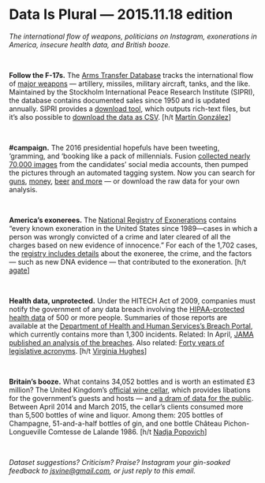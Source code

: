 Data Is Plural — 2015.11.18 edition
===================================

*The international flow of weapons, politicians on Instagram, exonerations in America, insecure health data, and British booze.*

&nbsp;

**Follow the F-17s.** The [Arms Transfer Database](http://www.sipri.org/databases/armstransfers/armstransfers) tracks the international flow of [major weapons](http://www.sipri.org/databases/armstransfers/armstransfers/background#Coverage) — artillery, missiles, military aircraft, tanks, and the like. Maintained by the Stockholm International Peace Research Institute (SIPRI), the database contains documented sales since 1950 and is updated annually. SIPRI provides a [download tool](http://www.sipri.org/databases), which outputs rich-text files, but it’s also possible to [download the data as CSV](https://gist.github.com/jsvine/9cb3300588ed402160fe). [h/t [Martín González](https://twitter.com/martgnz)]

&nbsp;

**\#campaign.** The 2016 presidential hopefuls have been tweeting, ‘gramming, and ‘booking like a pack of millennials. Fusion [collected nearly 70,000 images](http://fusion.net/story/229021/2016-presidential-campaign-images/) from the candidates’ social media accounts, then pumped the pictures through an automated tagging system. Now you can search for [guns](http://fusion.net/interactive/213317/lose-yourself-in-our-massive-searchable-collection-of-candidates-social-media-photos/#tag=gun&order=date-desc), [money](http://fusion.net/interactive/213317/lose-yourself-in-our-massive-searchable-collection-of-candidates-social-media-photos/#tag=cash&order=date-desc), [beer](http://fusion.net/interactive/213317/lose-yourself-in-our-massive-searchable-collection-of-candidates-social-media-photos/#tag=beer&order=date-desc) [and more](http://fusion.net/interactive/213317/lose-yourself-in-our-massive-searchable-collection-of-candidates-social-media-photos/) — or download the raw data for your own analysis.

&nbsp;

**America’s exonerees.** The [National Registry of Exonerations](http://www.law.umich.edu/special/exoneration/Pages/about.aspx) contains “every known exoneration in the United States since 1989—cases in which a person was wrongly convicted of a crime and later cleared of all the charges based on new evidence of innocence.” For each of the 1,702 cases, the [registry includes details](http://www.law.umich.edu/special/exoneration/Pages/detaillist.aspx) about the exoneree, the crime, and the factors — such as new DNA evidence — that contributed to the exoneration. [h/t [agate](http://agate.readthedocs.org/en/1.1.0/tutorial.html)]

&nbsp;

**Health data, unprotected.** Under the HITECH Act of 2009, companies must notify the government of any data breach involving the [HIPAA-protected health data](http://www.hhs.gov/ocr/privacy/hipaa/understanding/summary/) of 500 or more people. Summaries of those reports are available at the [Department of Health and Human Services’s Breach Portal](https://ocrportal.hhs.gov/ocr/breach/breach_report.jsf), which currently contains more than 1,300 incidents. Related: In April, [JAMA published an analysis of the breaches](http://jama.jamanetwork.com/article.aspx?articleid=2247135). Also related: [Forty years of legislative acronyms](http://noahveltman.com/acronyms/). [h/t [Virginia Hughes](https://twitter.com/virginiahughes)]

&nbsp;

**Britain’s booze.** What contains 34,052 bottles and is worth an estimated £3 million? The United Kingdom’s [official wine cellar](https://www.gov.uk/government/collections/government-wine-cellar), which provides libations for the government’s guests and hosts — and [a dram of data for the public](https://www.gov.uk/government/publications/annual-statement-on-the-government-wine-cellar-for-the-financial-year-2014-to-2015). Between April 2014 and March 2015, the cellar’s clients consumed more than 5,500 bottles of wine and liquor. Among them: 205 bottles of Champagne, 51-and-a-half bottles of gin, and one bottle Château Pichon-Longueville Comtesse de Lalande 1986. [h/t [Nadja Popovich](https://twitter.com/popovichn)]

&nbsp;

*Dataset suggestions? Criticism? Praise? Instagram your gin-soaked feedback to <jsvine@gmail.com>, or just reply to this email.*